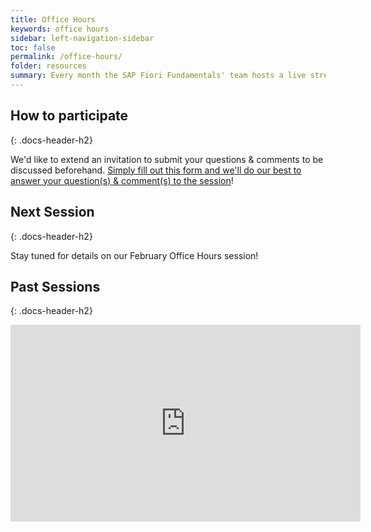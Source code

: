 ```yaml
---
title: Office Hours
keywords: office hours
sidebar: left-navigation-sidebar
toc: false
permalink: /office-hours/
folder: resources
summary: Every month the SAP Fiori Fundamentals' team hosts a live stream of a presentation covering anything from library updates, how-to's and demos. It's also an opportunity for us to engage with our users and answer pre-submitted questions.
---
```


## How to participate
{: .docs-header-h2}

We'd like to extend an invitation to submit your questions & comments to be discussed beforehand. <a href="https://goo.gl/forms/1E5kARHs6f8f6jkk1" target="_blank">Simply fill out this form and we'll do our best to answer your question(s) & comment(s) to the session</a>!

## Next Session
{: .docs-header-h2}

Stay tuned for details on our February Office Hours session!

## Past Sessions
{: .docs-header-h2}

<iframe width="560" height="315" src="https://www.youtube.com/embed/P5AP2wTpx7Y" frameborder="0" allow="accelerometer; autoplay; encrypted-media; gyroscope; picture-in-picture" allowfullscreen></iframe>

<!-- You can tune in right here on this page or subscribe/follow our <a href="https://youtube.com/channel/UCkq8zSSBngKze-rUypz0t2w/live" target="_blank">YouTube channel</a>. -->


